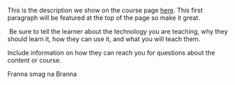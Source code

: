 This is the description we show on the course page [here](https://lab.github.com/Franna8/hello-world). This first paragraph will be featured at the top of the page so make it great.
​

​
Be sure to tell the learner about the technology you are teaching, why they should learn it, how they can use it, and what you will teach them.
​


Include information on how they can reach you for questions about the content or course.

Franna smag na Branna
